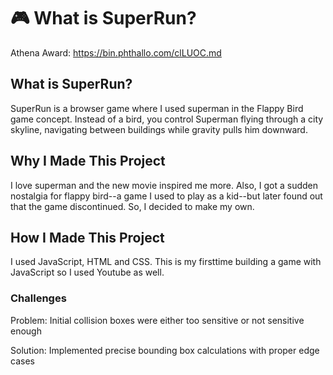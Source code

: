 # 🎮 What is SuperRun?
Athena Award: https://bin.phthallo.com/clLUOC.md
## What is SuperRun?
SuperRun is a browser game where I used superman in the Flappy Bird game concept. Instead of a bird, you control Superman flying through a city skyline, navigating between buildings while gravity pulls him downward.

## Why I Made This Project
I love superman and the new movie inspired me more. Also, I got a sudden nostalgia for flappy bird--a game I used to play as a kid--but later found out that the game discontinued. So, I decided to make my own. 


## How I Made This Project
I used JavaScript, HTML and CSS. This is my firsttime building a game with JavaScript so I used Youtube as well. 

### Challenges
Problem: Initial collision boxes were either too sensitive or not sensitive enough

Solution: Implemented precise bounding box calculations with proper edge cases
